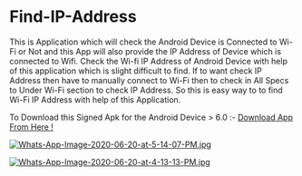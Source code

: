 # Find-IP-Address
This is Application which will check the Android Device is Connected to Wi-Fi or Not and this App will also provide the IP Address of Device which is connected to Wifi. Check the Wi-fi IP Address of Android Device with help of this application which is slight difficult to find. If to want check IP Address then have to manually connect to Wi-Fi then to check in All Specs to Under Wi-Fi section to check IP Address. So this is easy way to to find Wi-Fi IP Address with help of this Application.

To Download this Signed Apk for the Android Device > 6.0 :- [Download App From Here !](https://thesmartyking.github.io/Find-IP-Address/Find%20IP%20of%20Wifi.apk)


[![Whats-App-Image-2020-06-20-at-5-14-07-PM.jpg](https://i.postimg.cc/cH9br7Qm/Whats-App-Image-2020-06-20-at-5-14-07-PM.jpg)](https://postimg.cc/5Yz3rCKY) 

[![Whats-App-Image-2020-06-20-at-4-13-13-PM.jpg](https://i.postimg.cc/xTWBvPBp/Whats-App-Image-2020-06-20-at-4-13-13-PM.jpg)](https://postimg.cc/zVFd5TzT)

